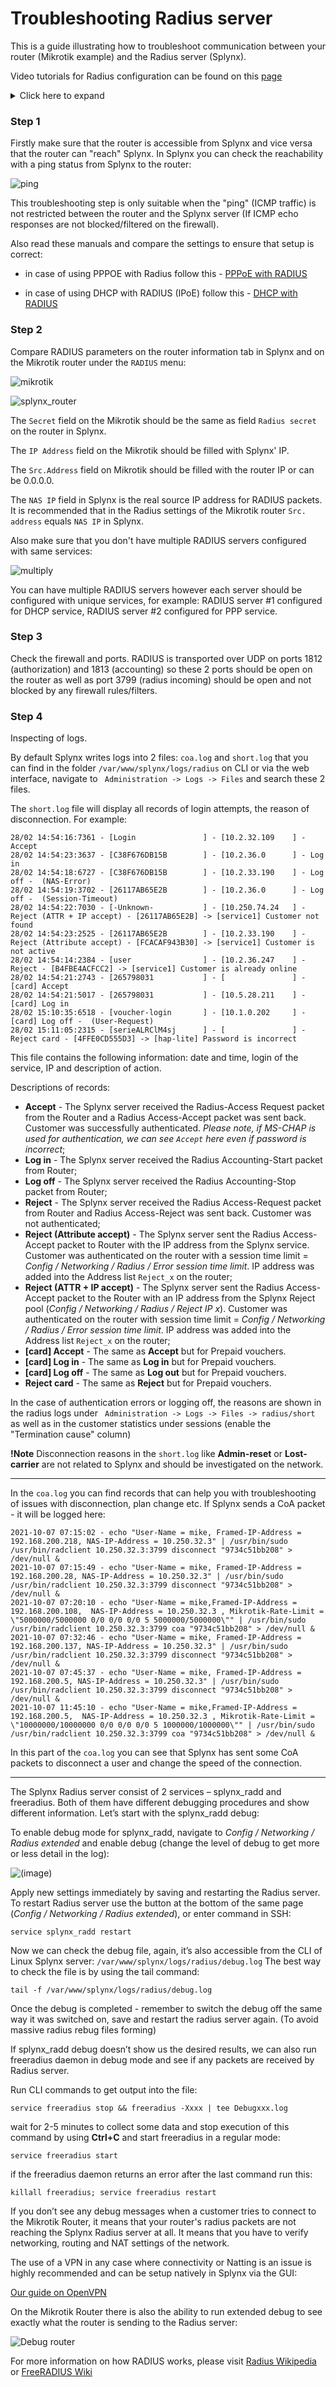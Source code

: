 Troubleshooting Radius server
==========

This is a guide illustrating how to troubleshoot communication between your router (Mikrotik example) and the Radius server (Splynx).

Video tutorials for Radius configuration can be found on this [page](https://splynx.com/384/ispframework-and-radius-mikrotik-example)

<details>
<summary>Click here to expand</summary>
<div markdown="1">

<iframe width="350" height="270" src="https://www.youtube.com/embed/5iA85JCJRyk" title="YouTube video player" frameborder="0" allow="accelerometer; autoplay; clipboard-write; encrypted-media; gyroscope; picture-in-picture" allowfullscreen></iframe>

</div>
</details>



### Step 1
Firstly make sure that the router is accessible from Splynx and vice versa that the router can "reach" Splynx. In Splynx you can check the reachability with a ping status from Splynx to the router:

![ping](ping.png)

This troubleshooting step is only suitable when the "ping" (ICMP traffic) is not restricted between the router and the Splynx server (If ICMP echo responses are not blocked/filtered on the firewall).

Also read these manuals and compare the settings to ensure that setup is correct:

* in case of using PPPOE with Radius follow this - [PPPoE with RADIUS](networking/authentication_of_customers/mikrotik_pppoe_radius/mikrotik_pppoe_radius.md)

* in case of using DHCP with RADIUS (IPoE) follow this - [DHCP with RADIUS](networking/authentication_of_customers/mikrotik_dhcp_radius/mikrotik_dhcp_radius.md)

### Step 2

Compare RADIUS parameters on the router information tab in Splynx and on the Mikrotik router under the `RADIUS` menu:

![mikrotik](radius_server.png)

![splynx_router](router_splynx.png)

The `Secret` field on the Mikrotik should be the same as field `Radius secret` on the router in Splynx.

The `IP Address` field on the Mikrotik should be filled with Splynx' IP.

The `Src.Address` field on Mikrotik should be filled with the router IP or can be 0.0.0.0.

The `NAS IP` field in Splynx is the real source IP address for RADIUS packets. It is recommended that in the Radius settings of the Mikrotik router `Src. address` equals `NAS IP` in Splynx.

Also make sure that you don't have multiple RADIUS servers configured with same services:

![multiply](multiply_radius.png)

You can have multiple RADIUS servers however each server should be configured with unique services, for example: RADIUS server #1 configured for DHCP service, RADIUS server #2 configured for PPP service.

### Step 3

Check the firewall and ports. RADIUS is transported over UDP on ports 1812 (authorization) and 1813 (accounting) so these 2 ports should be open on the router as well as port 3799 (radius incoming) should be open and not blocked by any firewall rules/filters.

### Step 4

Inspecting of logs.

By default Splynx writes logs into 2 files: `coa.log` and `short.log` that you can find in the folder `/var/www/splynx/logs/radius` on CLI or via the web interface, navigate to ` Administration -> Logs -> Files` and search these 2 files.

The `short.log` file will display all records of login attempts, the reason of disconnection. For example:

```
28/02 14:54:16:7361 - [Login               ] - [10.2.32.109    ] - Accept
28/02 14:54:23:3637 - [C38F676DB15B        ] - [10.2.36.0      ] - Log in
28/02 14:54:18:6727 - [C38F676DB15B        ] - [10.2.33.190    ] - Log off -  (NAS-Error)
28/02 14:54:19:3702 - [26117AB65E2B        ] - [10.2.36.0      ] - Log off -  (Session-Timeout)
28/02 14:54:22:7030 - [-Unknown-           ] - [10.250.74.24   ] - Reject (ATTR + IP accept) - [26117AB65E2B] -> [service1] Customer not found
28/02 14:54:23:2525 - [26117AB65E2B        ] - [10.2.33.190    ] - Reject (Attribute accept) - [FCACAF943B30] -> [service1] Customer is not active
28/02 14:54:14:2384 - [user                ] - [10.2.36.247    ] - Reject - [B4FBE4ACFCC2] -> [service1] Customer is already online
28/02 14:54:21:2743 - [265798031           ] - [               ] - [card] Accept
28/02 14:54:21:5017 - [265798031           ] - [10.5.28.211    ] - [card] Log in
28/02 15:10:35:6518 - [voucher-login       ] - [10.1.0.202     ] - [card] Log off -  (User-Request)
28/02 15:11:05:2315 - [serieALRClM4sj      ] - [               ] - Reject card - [4FFE0CD555D3] -> [hap-lite] Password is incorrect
```

This file contains the following information: date and time, login of the service, IP and description of action.

Descriptions of records:
* **Accept** - The Splynx server received the Radius-Access Request packet from the Router and a Radius Access-Accept packet was sent back. Customer was successfully authenticated. *Please note, if MS-CHAP is used for authentication, we can see `Accept` here even if password is incorrect*;
* **Log in** - The Splynx server received the Radius Accounting-Start packet from Router;
* **Log off** - The Splynx server received the Radius Accounting-Stop packet from Router;
* **Reject** - The Splynx server received the Radius Access-Request packet from Router and Radius Access-Reject was sent back. Customer was not authenticated;
* **Reject (Attribute accept)** - The Splynx server sent the Radius Access-Accept packet to Router with the IP address from the Splynx service. Customer was authenticated on the router with a session time limit = *Config / Networking / Radius / Error session time limit*. IP address was added into the Address list `Reject_x` on the router;
* **Reject (ATTR + IP accept)** - The Splynx server sent the Radius Access-Accept packet to the Router with an IP address from the Splynx Reject pool (*Config / Networking / Radius / Reject IP x*). Customer was authenticated on the router with session time limit = *Config / Networking / Radius / Error session time limit*. IP address was added into the Address list `Reject_x` on the router;
* **\[card\] Accept** - The same as **Accept** but for Prepaid vouchers.
* **\[card\] Log in** - The same as **Log in** but for Prepaid vouchers.
* **\[card\] Log off** - The same as **Log out** but for Prepaid vouchers.
* **Reject card** - The same as **Reject** but for Prepaid vouchers.

In the case of authentication errors or logging off, the reasons are shown in the radius logs under ` Administration -> Logs -> Files -> radius/short` as well as in the customer statistics under sessions (enable the "Termination cause" column)

**!Note** Disconnection reasons in the `short.log` like **Admin-reset** or **Lost-carrier** are not related to Splynx and should be investigated on the network.

---
In the `coa.log` you can find records that can help you with troubleshooting of issues with disconnection, plan change etc. If Splynx sends a CoA packet - it will be logged here:

```
2021-10-07 07:15:02 - echo "User-Name = mike, Framed-IP-Address = 192.168.200.218, NAS-IP-Address = 10.250.32.3" | /usr/bin/sudo /usr/bin/radclient 10.250.32.3:3799 disconnect "9734c51bb208" > /dev/null &
2021-10-07 07:15:49 - echo "User-Name = mike, Framed-IP-Address = 192.168.200.28, NAS-IP-Address = 10.250.32.3" | /usr/bin/sudo /usr/bin/radclient 10.250.32.3:3799 disconnect "9734c51bb208" > /dev/null &
2021-10-07 07:20:10 - echo "User-Name = mike,Framed-IP-Address = 192.168.200.108,  NAS-IP-Address = 10.250.32.3 , Mikrotik-Rate-Limit = \"5000000/5000000 0/0 0/0 0/0 5 5000000/5000000\"" | /usr/bin/sudo /usr/bin/radclient 10.250.32.3:3799 coa "9734c51bb208" > /dev/null &
2021-10-07 07:32:46 - echo "User-Name = mike, Framed-IP-Address = 192.168.200.137, NAS-IP-Address = 10.250.32.3" | /usr/bin/sudo /usr/bin/radclient 10.250.32.3:3799 disconnect "9734c51bb208" > /dev/null &
2021-10-07 07:45:37 - echo "User-Name = mike, Framed-IP-Address = 192.168.200.5, NAS-IP-Address = 10.250.32.3" | /usr/bin/sudo /usr/bin/radclient 10.250.32.3:3799 disconnect "9734c51bb208" > /dev/null &
2021-10-07 11:45:10 - echo "User-Name = mike,Framed-IP-Address = 192.168.200.5,  NAS-IP-Address = 10.250.32.3 , Mikrotik-Rate-Limit = \"10000000/10000000 0/0 0/0 0/0 5 1000000/1000000\"" | /usr/bin/sudo /usr/bin/radclient 10.250.32.3:3799 coa "9734c51bb208" > /dev/null &

```

In this part of the `coa.log` you can see that Splynx has sent some CoA packets to disconnect a user and change the speed of the connection.

---

The Splynx Radius server consist of 2 services – splynx_radd and freeradius. Both of them have different debugging procedures and show different information. Let’s start with the splynx_radd debug:

To enable debug mode for splynx_radd, navigate to *Config / Networking / Radius extended* and enable debug (change the level of debug to get more or less detail in the log):

![(image)](debug.png)

Apply new settings immediately by saving and restarting the Radius server.
To restart Radius server use the button at the bottom of the same page (*Config / Networking / Radius extended*), or enter command in SSH:
```
service splynx_radd restart
```

Now we can check the debug file, again, it’s also accessible from the CLI of Linux Splynx server:
`/var/www/splynx/logs/radius/debug.log`
The best way to check the file is by using the tail command:
```
tail -f /var/www/splynx/logs/radius/debug.log
```
Once the debug is completed - remember to switch the debug off the same way it was switched on, save and restart the radius server again. (To avoid massive radius rebug files forming)

If splynx_radd debug doesn’t show us the desired results, we can also run freeradius daemon in debug mode and see if any packets are received by Radius server.

Run CLI commands to get output into the file:

```
service freeradius stop && freeradius -Xxxx | tee Debugxxx.log
```

wait for 2-5 minutes to collect some data and stop execution of this command by using **Ctrl+C** and start freeradius in a regular mode:

```
service freeradius start
```

if the freeradius daemon returns an error after the last command run this:

```
killall freeradius; service freeradius restart
```

If you don’t see any debug messages when a customer tries to connect to the Mikrotik Router, it means that your router's radius packets are not reaching the Splynx Radius server at all. It means that you have to verify networking, routing and NAT settings of the network.

The use of a VPN in any case where connectivity or Natting is an issue is highly recommended and can be setup natively in Splynx via the GUI:

[Our guide on OpenVPN](/configuration/tools/openvpn/openvpn.md)

On the Mikrotik Router there is also the ability to run extended debug to see exactly what the router is sending to the Radius server:

![Debug router](logging.png)

For more information on how RADIUS works, please visit [Radius Wikipedia](https://en.wikipedia.org/wiki/RADIUS) or [FreeRADIUS Wiki](https://wiki.freeradius.org/Home)
